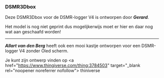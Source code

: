 ### DSMR3Dbox

Deze DSMR3Dbox voor de DSMR-logger V4 is ontworpen door <b><i>Gerard</b></i>.

Het model is nog niet geprint dus mogelijkerwijs moet er hier en daar
nog wat aan geschaafd worden!

<hr>

<b><i>Allart van den Berg</i></b> heeft ook een mooi kastje ontworpen voor een 
DSMR-logger V4 zonder Oled scherm.

Je kunt zijn ontwerp vinden op 
<a href="https://www.thingiverse.com/thing:3784503" target="_blank rel="noopener noreferrer nofollow">
thiniverse</a>


